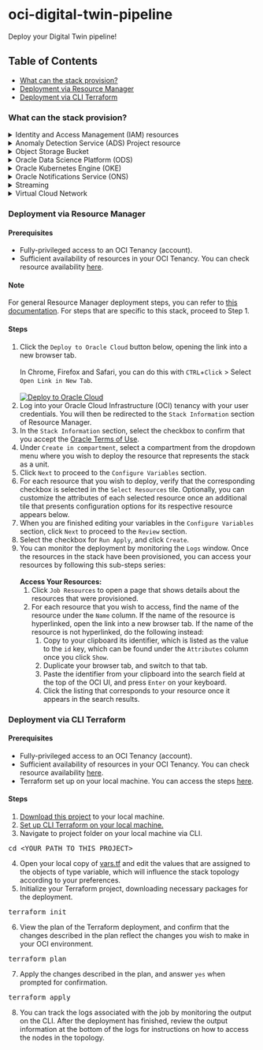 # oci-digital-twin-pipeline
Deploy your Digital Twin pipeline!

## Table of Contents

- [What can the stack provision?](#what-can-the-stack-provision)
- [Deployment via Resource Manager](#deployment-via-resource-manager)
- [Deployment via CLI Terraform](#deployment-via-cli-terraform)

### What can the stack provision?
<details>
<summary>Identity and Access Management (IAM) resources</summary>
<p></p>
<pre>
<b>Compartment</b>: Logical container for resources, used to manage access to resources as a function of Identity and Access Management (IAM).
<b>Policy</b>: An arrangement of statements used to manage access to resources as a function of Identity and Access Management (IAM).
<b>Dynamic Group</b>: An arrangement of matching rules used to manage permissions to enable specific resources to access other specified resources.
</pre>
</details>
<details>
<summary>Anomaly Detection Service (ADS) Project resource</summary>
<p></p>
<pre>
Project resource for Anomaly Detection Service (ADS). ADS is an AI service that enables developers to more easily build business-specific anomaly detection models that flag critical incidents, resulting in faster time to detection and resolution. Specialized APIs and automated model selection simplify training and deploying anomaly detection models to applications and operations—all without data science expertise.
</pre>
</details>
<details>
<summary>Object Storage Bucket</summary>
<p></p>
<pre>
Securely store any type of data in its native format, with built-in redundancy.
</pre>
</details>
<details>
<summary>Oracle Data Science Platform (ODS)</summary>
<p></p>
<pre>
Serverless platform that lets developers create, run, and scale applications without managing any infrastructure.
</pre>
</details>
<details>
<summary>Oracle Kubernetes Engine (OKE)</summary>
<p></p>
<pre>
Oracle-managed container orchestration service that can reduce the time and cost to build modern cloud native applications.
</pre>
</details>
<details>
<summary>Oracle Notifications Service (ONS)</summary>
<p></p>
<pre>
Broadcasts messages to distributed components through a publish-subscribe pattern, delivering secure, highly reliable, low latency and durable messages for applications hosted on Oracle Cloud Infrastructure and externally.
</pre>
</details>
<details>
<summary>Streaming</summary>
<p></p>
<pre>
Real-time, serverless, Apache Kafka-compatible event streaming platform for developers and data scientists.
</pre>
</details>
<details>
<summary>Virtual Cloud Network</summary>
<p></p>
<pre>
Customizable and private cloud network.
</pre>
</details>


### Deployment via Resource Manager
#### Prerequisites
- Fully-privileged access to an OCI Tenancy (account).
- Sufficient availability of resources in your OCI Tenancy. You can check resource availability [here](https://cloud.oracle.com/limits?region=home).
#### Note
For general Resource Manager deployment steps, you can refer to [this documentation](https://docs.oracle.com/en-us/iaas/Content/ResourceManager/Tasks/deploybutton.htm#ariaid-title4). For steps that are specific to this stack, proceed to Step 1.
#### Steps
1. Click the `Deploy to Oracle Cloud` button below, opening the link into a new browser tab.
\
\
In Chrome, Firefox and Safari, you can do this with `CTRL`+`Click` > Select `Open Link in New Tab`.
\
\
[![Deploy to Oracle Cloud](https://oci-resourcemanager-plugin.plugins.oci.oraclecloud.com/latest/deploy-to-oracle-cloud.svg)](https://cloud.oracle.com/resourcemanager/stacks/create?region=home&zipUrl=https://github.com/scacela/oci-digital-twin-pipeline/archive/refs/tags/v1.0.0.zip)
2. Log into your Oracle Cloud Infrastructure (OCI) tenancy with your user credentials. You will then be redirected to the `Stack Information` section of Resource Manager.
3. In the `Stack Information` section, select the checkbox to confirm that you accept the [Oracle Terms of Use](https://cloudmarketplace.oracle.com/marketplace/content?contentId=50511634&render=inline).
4. Under `Create in compartment`, select a compartment from the dropdown menu where you wish to deploy the resource that represents the stack as a unit.
5. Click `Next` to proceed to the `Configure Variables` section.
6. For each resource that you wish to deploy, verify that the corresponding checkbox is selected in the `Select Resources` tile. Optionally, you can customize the attributes of each selected resource once an additional tile that presents configuration options for its respective resource appears below.
7. When you are finished editing your variables in the `Configure Variables` section, click `Next` to proceed to the `Review` section.
8. Select the checkbox for `Run Apply`, and click `Create`.
9. You can monitor the deployment by monitoring the `Logs` window. Once the resources in the stack have been provisioned, you can access your resources by following this sub-steps series:
\
\
	<b>Access Your Resources:</b>
	1. Click `Job Resources` to open a page that shows details about the resources that were provisioned.
	2. For each resource that you wish to access, find the name of the resource under the `Name` column. If the name of the resource is hyperlinked, open the link into a new browser tab. If the name of the resource is not hyperlinked, do the following instead:
		1. Copy to your clipboard its identifier, which is listed as the value to the `id` key, which can be found under the `Attributes` column once you click `Show`.
		2. Duplicate your browser tab, and switch to that tab.
		3. Paste the identifier from your clipboard into the search field at the top of the OCI UI, and press `Enter` on your keyboard.
		4. Click the listing that corresponds to your resource once it appears in the search results.

### Deployment via CLI Terraform
#### Prerequisites
- Fully-privileged access to an OCI Tenancy (account).
- Sufficient availability of resources in your OCI Tenancy. You can check resource availability [here](https://cloud.oracle.com/limits?region=home).
- Terraform set up on your local machine. You can access the steps [here](https://docs.oracle.com/en-us/iaas/Content/API/SDKDocs/terraformgetstarted.htm).
#### Steps
1. [Download this project](https://github.com/scacela/oci-digital-twin-pipeline/archive/refs/tags/v1.0.0.zip) to your local machine.
2. [Set up CLI Terraform on your local machine.](https://docs.oracle.com/en-us/iaas/Content/API/SDKDocs/terraformgetstarted.htm) 
3. Navigate to project folder on your local machine via CLI.
<pre>
cd &ltYOUR_PATH_TO_THIS_PROJECT&gt
</pre>
4. Open your local copy of [vars.tf](./vars.tf) and edit the values that are assigned to the objects of type variable, which will influence the stack topology according to your preferences.
5. Initialize your Terraform project, downloading necessary packages for the deployment.
<pre>
terraform init
</pre>
6. View the plan of the Terraform deployment, and confirm that the changes described in the plan reflect the changes you wish to make in your OCI environment.
<pre>
terraform plan
</pre>
7. Apply the changes described in the plan, and answer `yes` when prompted for confirmation.
<pre>
terraform apply
</pre>
8. You can track the logs associated with the job by monitoring the output on the CLI. After the deployment has finished, review the output information at the bottom of the logs for instructions on how to access the nodes in the topology.